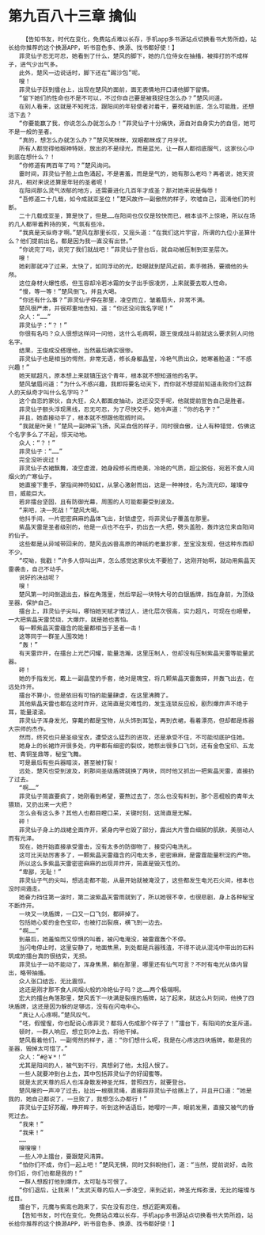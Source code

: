 # 第九百八十三章 擒仙
        【告知书友，时代在变化，免费站点难以长存，手机app多书源站点切换看书大势所趋，站长给你推荐的这个换源APP，听书音色多、换源、找书都好使！】
       菲灵仙子忍无可忍，她看到了什么，楚风的脚下，她的几位侍女在抽搐，被摔打的不成样子，进气少出气多。
       此外，楚风一边说话时，脚下还在“踢沙包”呢。
       嗖！
       菲灵仙子跃到擂台上，出现在楚风的面前，面无表情地开口请他脚下留情。
       “留下她们的性命也不是不可以，不过你自己要是被我捉住怎么办？”楚风问道。
       在别人看来，这就是不知死活，跟阳间的年轻使者对着干，要死磕到底，怎么可能胜，还想活下去？
       “你要能赢了我，你说怎么办就怎么办！”菲灵仙子十分痛快，源自对自身实力的自信，她可不是一般的圣者。
       “真的，想怎么办就怎么办？”楚风笑眯眯，双眼都眯成了月牙状。
       所有人都觉得他眼神特妖，放出的不是绿光，而是蓝光，让一群人都彻底服气，这家伙心中到底在想什么？！
       “你修道有两百年了吗？”楚风询问。
       霎时间，菲灵仙子脸上血色涌起，不是害羞，而是是气的，她有那么老吗？再者说，她天资非凡，相对来说还算是年轻的圣者呢！
       在阳间那么灵气浓郁的地方，还需要进化几百年才成圣？那对她来说是侮辱！
       “吾修道二十几载，如今成就亚圣位！”楚风故作一副傲然的样子，吹嘘自己，混淆他们的判断。
       二十几载成亚圣，算是快了，但是……在阳间也仅仅是较快而已，根本谈不上惊艳，所以在场的几人都带着矜持的笑，气氛有些冷。
       “我真是天纵奇才啊。”楚风在那里长叹，又摇头道：“在我们这片宇宙，所谓的九位小圣算什么？他们提前出名，都是因为我一直没有出世。”
       “你说完了吗，说完了我们就战吧！”菲灵仙子登台后，就自动被压制到亚圣层次。
       嗖！
       她刹那就冲了过来，太快了，如同浮动的光，眨眼就到楚风近前，素手微扬，要摘他的头颅。
       这位身材火爆性感，但玉容却冷若冰霜的女子出手很凌厉，上来就要去取人性命。
       “慢，等一等！”楚风倒飞，并且大喝。
       “你还有什么事？”菲灵仙子停在那里，凌空而立，皱着眉头，非常不满。
       楚风很严肃，并很郑重地告知，道：“你还没问我名字呢！”
       众人：“……”
       菲灵仙子：“？！”
       你很有名吗？众人很想这样问一问他，这什么毛病啊，跟王俊成战斗前就这么要求别人问他名字。
       结果，王俊成没搭理他，当然最后确实很惨。
       菲灵仙子也是相当的愕然，非常无语，修长身躯晶莹，冷艳气质出众，她寒着脸道：“不感兴趣！”
       她天赋超凡，原本想上来就镇压这个青年，根本就不想知道他的名字。
       楚风皱眉问道：“为什么不感兴趣，我即将要名动天下，而你就不想提前知道击败你们这群人的天纵奇才叫什么名字吗？”
       这个自恋的家伙，自大狂，众人都面皮抽动，这还没交手呢，他就提前宣告自己是胜者。
       菲灵仙子额头浮现黑线，忍无可忍，为了尽快交手，她冷声道：“你的名字？”
       并且，她直接动手了，根本就不想跟他耽搁时间。
       “我就是叶昊！”楚风一副神采飞扬，风采自信的样子，同时很自傲，让人有种错觉，仿佛这个名字多么了不起，惊天动地。
       众人：“？！”
       菲灵仙子：“……”
       完全没听说过！
       菲灵仙子衣裙飘舞，凌空虚渡，她身段修长而绝美，冷艳的气质，超尘脱俗，宛若不食人间烟火的广寒仙子。
       她直接下重手，掌指间神符如虹，从掌心激射而出，这是一种神技，名为流光印，璀璨夺目，威能巨大。
       若非擂台坚固，且有防御光幕，周围的人可能都要受到波及。
       “来吧，决一死战！”楚风大喝。
       他抖手间，一片密密麻麻的晶体飞出，封锁虚空，将菲灵仙子覆盖在那里。
       紫晶天雷是圣者级别的，他是一点也不在乎，扔出去一大把，劈头盖脸，轰炸这位来自阳间的仙子。
       这些都是从异域带回来的，楚风去凶兽高原的神祇的老巢抄家，至宝没发现，但这种东西却不少。
       “哎呦，我戳！”许多人惊叫出声，怎么感觉这家伙太不要脸了，这刚开始啊，就动用紫晶天雷袭击，自己不动手。
       说好的决战呢？
       嗖！
       楚风第一时间倒退出去，躲在角落里，然后举起一块特大号的白银盾牌，挡在身前，为顶级圣器，保护自己。
       擂台上，菲灵仙子尖叫，哪怕她天赋才情过人，进化层次很高，实力超凡，可现在也眼晕，一大把紫晶天雷焚烧，大爆炸，就是她也害怕。
       每一颗紫晶天雷蕴含的能量都相当于圣者一击！
       这等同于一群圣人围攻她！
       “轰！”
       有天雷炸开，在擂台上光芒闪耀，能量浩瀚，这里压制人，但却没有压制紫晶天雷等能量武器。
       砰！
       她的手指发光，戴上一副晶莹的手套，绝对是瑰宝，将几颗紫晶天雷轰碎，并轰飞出去，在远处炸开。
       擂台不算小，但是依旧有可怕的能量肆虐，在这里沸腾了。
       其他紫晶天雷也都在这时炸开，这简直是灾难性的，发生连锁反应般，剧烈爆炸声不绝于耳，能量滚滚。
       菲灵仙子浑身发光，穿戴的都是宝物，从头饰到耳坠，再到衣裙，看着漂亮，但却都是炼器大宗师的杰作。
       然而，终究也只是圣级宝衣，遭受这么猛烈的进攻，还是承受不住，不可能彻底护住她。
       她身上的长裙炸开很多处，内甲都有细密的裂纹，她祭出很多口飞剑，还有金色宝印、五龙桩、青铜圣鼎等，秘宝飞舞。
       可是最后有些兵器暗淡，甚至被打裂！
       远处，楚风也受到波及，刹那间圣级盾牌就换了两块，同时他又抓出一把紫晶天雷，直接扔了过去。
       “啊……”
       菲灵仙子简直要疯了，她刚看到希望，要熬过去了，怎么也没有料到，那个恶棍般的青年太猥琐，又扔出来一大把？
       怎么会有这么多？其他人也都目瞪口呆，关键时刻，这简直是无解。
       砰！
       菲灵仙子身上的战裙全面炸开，紧身内甲也毁了部分，露出大片雪白细腻的肌肤，美丽动人而有光泽。
       现在，她开始直接承受雷击，没有太多的防御物了，接受闪电洗礼。
       这可比天劫厉害多了，一颗紫晶天雷蕴含的闪电太多，密密麻麻，是雷霆能量积淀的产物。
       所以这么多紫晶天雷密密麻麻的出现并炸开，简直是毁灭性的。
       “卑鄙，无耻！”
       菲灵仙子气的尖叫，想逃走都不能，从最开始就被淹没了，这些都发生电光石火间，根本也没时间遁走。
       她奋力挡住第一波时，第二波紫晶天雷雨就到了，所以她很不幸，也很悲剧，身上各种秘宝不断炸开。
       一块又一块盾牌，一口又一口飞剑，都碎掉了。
       包括她心爱的金色宝印，也被打出裂痕，横飞到一边去。
       “啊……”
       到最后，她羞恼而又惊惧的叫着，被闪电淹没，被雷霆轰个不停。
       当闪电停止时，这里安静了，地面焦黑，到处都是兵器残渣，不得不说从混沌中带出的石料筑成的擂台真的很结实，无损。
       菲灵仙子一动不能动了，浑身焦黑，躺在那里，哪里还有仙气可言？不时有电光从体内冒出，略带抽搐。
       众人张口结舌，无比震惊。
       这还是刚才那不食人间烟火般的冷艳仙子吗？这……两个极端啊。
       宏大的擂台角落那里，楚风丢下一块满是裂痕的盾牌，站了起来，就这么片刻间，他换了四块盾牌，这还是因为躲的足够远，没有在闪电中心。
       “真让人心疼啊。”楚风叹气。
       “呸，假惺惺，你也配说心疼菲灵？都将人伤成那个样子了！”擂台下，有阳间的女圣斥道。
       顿时，一群人响应，想立刻冲上去，将他干掉。
       楚风看着他们，一副愕然的样子，道：“你们想什么呢，我是在心疼这四块盾牌，都是我的圣器，毁掉太可惜了。”
       众人：“#@￥*！”
       尤其是阳间的人，被气到不行，真想剁了他，太招人恨了。
       一些人就要冲到台上去，其中包括菲灵仙子的好闺蜜等。
       就是太武天尊的后人也浑身散发神圣光辉，普照四方，就要登台。
       楚风嗖的一声冲了过去，扯出一根捆灵绳，直接将菲灵仙子给捆上了，并且开口道：“她是我的，她自己都说了，一旦败了，我想怎么办都行！”
       菲灵仙子正好苏醒，睁开眸子，听到这种话语后，她嘤咛一声，眼前发黑，直接又被气的昏死过去。
       “我来！”
       “我来！”
       ……
       嗖嗖嗖！
       一些人冲上擂台，要跟楚风清算。
       “怕你们不成，你们一起上吧！”楚风无惧，同时又斜睨他们，道：“当然，提前说好，击败你们后，你们也都是我的！”
       一群人想殴打他到爆炸，太可耻与可恨了。
       “你们退后，让我来！”太武天尊的后人一步凌空，来到近前，神圣光辉弥漫，无比的璀璨与炫目。
       擂台下，元魔与紫鸾也跑来了，实在没有忍住，想近距离观看。
       【告知书友，时代在变化，免费站点难以长存，手机app多书源站点切换看书大势所趋，站长给你推荐的这个换源APP，听书音色多、换源、找书都好使！】